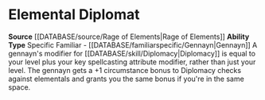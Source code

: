 ﻿---
ability_type: Specific Familiar - Gennayn
id: '102'
name: Elemental Diplomat
rarity: Common
source: '[[DATABASE/source/Rage of Elements|Rage of Elements]]'
type: Familiar Ability

---
# Elemental Diplomat

**Source** [[DATABASE/source/Rage of Elements|Rage of Elements]]
**Ability Type** Specific Familiar - [[DATABASE/familiarspecific/Gennayn|Gennayn]]
A gennayn's modifier for [[DATABASE/skill/Diplomacy|Diplomacy]] is equal to your level plus your key spellcasting attribute modifier, rather than just your level. The gennayn gets a +1 circumstance bonus to Diplomacy checks against elementals and grants you the same bonus if you're in the same space.